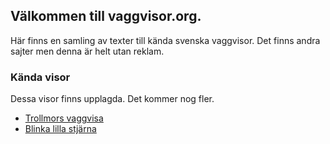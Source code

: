 ## Välkommen till vaggvisor.org.

Här finns en samling av texter till kända svenska vaggvisor. Det finns andra sajter men denna är helt utan reklam.


### Kända visor

Dessa visor finns upplagda. Det kommer nog fler.

* [Trollmors vaggvisa](trollmors-vaggvisa.md)
* [Blinka lilla stjärna](blinka-lilla-stjarna.md)
